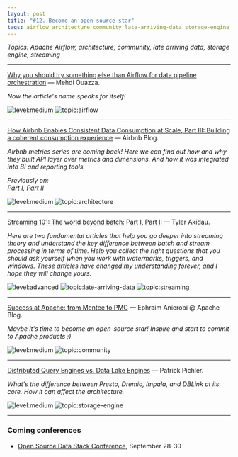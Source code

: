 ```yaml
---
layout: post
title: "#12. Become an open-source star"
tags: airflow architecture community late-arriving-data storage-engine streaming
---
```


*Topics: Apache Airflow, architecture, community, late arriving data, storage engine, streaming*

<!--cut-->

---

[Why you should try something else than Airflow for data pipeline orchestration](https://towardsdatascience.com/why-you-should-try-something-else-than-airflow-for-data-pipeline-orchestration-7a0a2c91c341) — Mehdi Ouazza.

*Now the article's name speaks for itself!*

![level:medium] ![topic:airflow]

---

[How Airbnb Enables Consistent Data Consumption at Scale, Part III: Building a coherent consumption experience](https://medium.com/airbnb-engineering/how-airbnb-enables-consistent-data-consumption-at-scale-1c0b6a8b9206) — Airbnb Blog.

*Airbnb metrics series are coming back! Here we can find out how and why they built API layer over metrics and dimensions. And how it was integrated into BI and reporting tools.*

*Previously on:*  
*[Part I](https://medium.com/airbnb-engineering/how-airbnb-achieved-metric-consistency-at-scale-f23cc53dea70), [Part II](https://medium.com/airbnb-engineering/airbnb-metric-computation-with-minerva-part-2-9afe6695b486)*

![level:medium] ![topic:architecture]

---

[Streaming 101: The world beyond batch: Part I](https://www.oreilly.com/radar/the-world-beyond-batch-streaming-101/), [Part II](https://www.oreilly.com/radar/the-world-beyond-batch-streaming-102/) — Tyler Akidau.

*Here are two fundamental articles that help you go deeper into streaming theory and understand the key difference between batch and stream processing in terms of time. Help you collect the right questions that you should ask yourself when you work with watermarks, triggers, and windows. These articles have changed my understanding forever, and I hope they will change yours.*

![level:advanced] ![topic:late-arriving-data] ![topic:streaming]

---

[Success at Apache: from Mentee to PMC](https://blogs.apache.org/foundation/entry/success-at-apache-from-mentee) — Ephraim Anierobi @ Apache Blog.

*Maybe it's time to become an open-source star! Inspire and start to commit to Apache products ;)*

![level:medium] ![topic:community]

---

[Distributed Query Engines vs. Data Lake Engines](https://medium.com/swlh/the-evolution-of-distributed-sql-based-query-engines-for-big-data-dfcb68102060) — Patrick Pichler.

*What's the difference between Presto, Dremio, Impala, and DBLink at its core. How it can affect the architecture.*

![level:medium] ![topic:storage-engine]

---


### Сoming conferences
- [Open Source Data Stack Conference](https://www.opensourcedatastack.com/), September 28-30

<!--tags-->

[level:medium]: https://img.shields.io/badge/level-medium-blue
[level:advanced]: https://img.shields.io/badge/level-advanced-blue

[topic:airflow]: https://img.shields.io/badge/topic-airflow-F8B4C6
[topic:architecture]: https://img.shields.io/badge/topic-architecture-260C3B
[topic:community]: https://img.shields.io/badge/topic-community-33782C
[topic:late-arriving-data]: https://img.shields.io/badge/topic-late--arriving--data-222A4C
[topic:storage-engine]: https://img.shields.io/badge/topic-storage--engine-0A6531
[topic:streaming]: https://img.shields.io/badge/topic-streaming-F15A02
